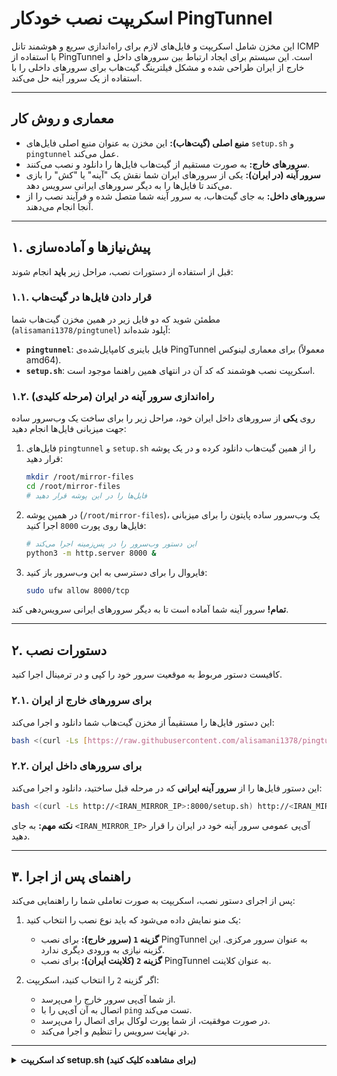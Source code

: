 # اسکریپت نصب خودکار PingTunnel

این مخزن شامل اسکریپت و فایل‌های لازم برای راه‌اندازی سریع و هوشمند تانل ICMP با استفاده از PingTunnel است. این سیستم برای ایجاد ارتباط بین سرورهای داخل و خارج از ایران طراحی شده و مشکل فیلترینگ گیت‌هاب برای سرورهای داخلی را با استفاده از یک سرور آینه حل می‌کند.

---

## معماری و روش کار

- **منبع اصلی (گیت‌هاب):** این مخزن به عنوان منبع اصلی فایل‌های `setup.sh` و `pingtunnel` عمل می‌کند.
- **سرورهای خارج:** به صورت مستقیم از گیت‌هاب فایل‌ها را دانلود و نصب می‌کنند.
- **سرور آینه (در ایران):** یکی از سرورهای ایران شما نقش یک "آینه" یا "کش" را بازی می‌کند تا فایل‌ها را به دیگر سرورهای ایرانی سرویس دهد.
- **سرورهای داخل:** به جای گیت‌هاب، به سرور آینه شما متصل شده و فرآیند نصب را از آنجا انجام می‌دهند.

---

## ۱. پیش‌نیازها و آماده‌سازی

قبل از استفاده از دستورات نصب، مراحل زیر **باید** انجام شوند:

### ۱.۱. قرار دادن فایل‌ها در گیت‌هاب
مطمئن شوید که دو فایل زیر در همین مخزن گیت‌هاب شما (`alisamani1378/pingtunel`) آپلود شده‌اند:
- **`pingtunnel`**: فایل باینری کامپایل‌شده‌ی PingTunnel برای معماری لینوکس (معمولاً amd64).
- **`setup.sh`**: اسکریپت نصب هوشمند که کد آن در انتهای همین راهنما موجود است.

### ۱.۲. راه‌اندازی سرور آینه در ایران (مرحله کلیدی)
روی **یکی** از سرورهای داخل ایران خود، مراحل زیر را برای ساخت یک وب‌سرور ساده جهت میزبانی فایل‌ها انجام دهید:

1.  فایل‌های `pingtunnel` و `setup.sh` را از همین گیت‌هاب دانلود کرده و در یک پوشه قرار دهید:
    ```sh
    mkdir /root/mirror-files
    cd /root/mirror-files
    # فایل‌ها را در این پوشه قرار دهید
    ```

2.  در همین پوشه (`/root/mirror-files`)، یک وب‌سرور ساده پایتون را برای میزبانی فایل‌ها روی پورت `8000` اجرا کنید:
    ```sh
    # این دستور وب‌سرور را در پس‌زمینه اجرا می‌کند
    python3 -m http.server 8000 &
    ```

3.  فایروال را برای دسترسی به این وب‌سرور باز کنید:
    ```sh
    sudo ufw allow 8000/tcp
    ```
**تمام!** سرور آینه شما آماده است تا به دیگر سرورهای ایرانی سرویس‌دهی کند.

---

## ۲. دستورات نصب

کافیست دستور مربوط به موقعیت سرور خود را کپی و در ترمینال اجرا کنید.

### ۲.۱. برای سرورهای خارج از ایران
این دستور فایل‌ها را مستقیماً از مخزن گیت‌هاب شما دانلود و اجرا می‌کند:
```bash
bash <(curl -Ls [https://raw.githubusercontent.com/alisamani1378/pingtunel/main/setup.sh](https://raw.githubusercontent.com/alisamani1378/pingtunel/main/setup.sh)) [https://raw.githubusercontent.com/alisamani1378/pingtunel/main](https://raw.githubusercontent.com/alisamani1378/pingtunel/main)
```

### ۲.۲. برای سرورهای داخل ایران
این دستور فایل‌ها را از **سرور آینه ایرانی** که در مرحله قبل ساختید، دانلود و اجرا می‌کند:
```bash
bash <(curl -Ls http://<IRAN_MIRROR_IP>:8000/setup.sh) http://<IRAN_MIRROR_IP>:8000
```
**نکته مهم:** به جای `<IRAN_MIRROR_IP>` آی‌پی عمومی سرور آینه خود در ایران را قرار دهید.

---

## ۳. راهنمای پس از اجرا

پس از اجرای دستور نصب، اسکریپت به صورت تعاملی شما را راهنمایی می‌کند:

1.  یک منو نمایش داده می‌شود که باید نوع نصب را انتخاب کنید:
    - **گزینه `1` (سرور خارج):** برای نصب PingTunnel به عنوان سرور مرکزی. این گزینه نیازی به ورودی دیگری ندارد.
    - **گزینه `2` (کلاینت ایران):** برای نصب PingTunnel به عنوان کلاینت.

2.  اگر گزینه `2` را انتخاب کنید، اسکریپت:
    - از شما آی‌پی سرور خارج را می‌پرسد.
    - اتصال به آن آی‌پی را با `ping` تست می‌کند.
    - در صورت موفقیت، از شما پورت لوکال برای اتصال را می‌پرسد.
    - در نهایت سرویس را تنظیم و اجرا می‌کند.

---
<details>
<summary>
<b>کد اسکریپت setup.sh (برای مشاهده کلیک کنید)</b>
</summary>

```bash
#!/bin/bash

# --- Step 1: Argument and Prerequisite Checks ---

# Check if the script is run as root
if [ "$EUID" -ne 0 ]; then
  echo "ERROR: Please run this script with root privileges or using sudo."
  exit 1
fi

# Check if a Base URL was provided as an argument
if [ -z "$1" ]; then
  echo "ERROR: A base URL for downloading files must be provided as the first argument."
  echo "Usage: bash <(curl...) <http://your-base-url>"
  exit 1
fi

BASE_URL="$1"

# --- Step 2: Download the necessary binary ---

echo "Downloading the 'pingtunnel' binary from <span class="math-inline">\{BASE\_URL\}/pingtunnel\.\.\."
\# Create a temporary directory for the download
mkdir \-p /tmp/pt\_setup
cd /tmp/pt\_setup
\# Use curl to download\. Exit if it fails\.
if \! curl \-Lso pingtunnel "</span>{BASE_URL}/pingtunnel"; then
    echo "FATAL: Failed to download 'pingtunnel' from the source. Please check the URL and your network."
    exit 1
fi
echo "Download successful."

chmod +x ./pingtunnel
mv ./pingtunnel /root/pingtunnel
echo "Moved 'pingtunnel' binary to /root/pingtunnel"

# --- Step 3: Interactive Setup with a Numbered Menu ---

echo ""
echo "لطفا نوع نصب را انتخاب کنید:"
echo "   1) راه اندازی به عنوان سرور خارج (Server / Kharej)"
echo "   2) راه اندازی به عنوان کلاینت ایران (Client / Iran)"
echo ""
read -p "عدد مورد نظر را وارد کنید [1-2]: " choice

case "$choice" in
    1)
        # --- Server Setup Logic ---
        echo "Configuring as PingTunnel Server..."
        cat > /etc/systemd/system/pingtunnel-server.service << EOL
[Unit]
Description=Pingtunnel Server Service
After=network.target

[Service]
ExecStart=/root/pingtunnel -type server -key Alis1378
Restart=always
RestartSec=5
User=root

[Install]
WantedBy=multi-user.target
EOL
        echo "Server service file created."
        systemctl daemon-reload
        systemctl enable pingtunnel-server
        systemctl start pingtunnel-server
        echo "PingTunnel server service has been started and enabled."
        echo "To check the status, run: systemctl status pingtunnel-server"
        ;;

    2)
        # --- Client Setup Logic with PING CHECK ---
        echo "Configuring as PingTunnel Client..."
        read -p "Enter the public IP of your OUTSIDE server: " SERVER_IP

        # --- PING CHECK ---
        echo ""
        echo "--> Testing connectivity to ${SERVER_IP} with 4 pings..."
        if ping -c 4 -W 5 ${SERVER_IP}; then
            echo "--> Ping successful. Proceeding with installation..."
            echo ""
        else
            echo ""
            echo "--> FATAL: Could not ping the server at ${SERVER_IP}."
            echo "--> Please check the IP address, network connectivity, and firewalls, then try again."
            rm -rf /tmp/pt_setup
            exit 1
        fi
        # --- END OF PING CHECK ---
        
        read -p "Enter a local port for this client to listen on (e.g., 5688): " LOCAL_PORT
        if [ -z "<span class="math-inline">LOCAL\_PORT" \]; then
echo "Error\: Local port was not entered\. Aborting\."
exit 1
fi
cat \> /etc/systemd/system/pingtunnel\-client\.service << EOL
\[Unit\]
Description\=Pingtunnel Client Service
After\=network\.target
\[Service\]
ExecStart\=/root/pingtunnel \-type client \-l \:</span>{LOCAL_PORT} -s ${SERVER_IP} -t <span class="math-inline">\{SERVER\_IP\}\:443 \-tcp 1 \-key Alis1378
Restart\=always
RestartSec\=5
User\=root
\[Install\]
WantedBy\=multi\-user\.target
EOL
echo "Client service file created\."
systemctl daemon\-reload
systemctl enable pingtunnel\-client
systemctl start pingtunnel\-client
echo "PingTunnel client service has been started and enabled\."
echo "To use, set your application's SOCKS5 proxy to\: 127\.0\.0\.1\:</span>{LOCAL_PORT}"
        echo "To check the status, run: systemctl status pingtunnel-client"
        ;;

    *)
        # --- Invalid Input ---
        echo "ورودی نامعتبر است. لطفا اسکریپت را مجددا اجرا کرده و عدد 1 یا 2 را وارد کنید."
        rm -rf /tmp/pt_setup
        exit 1
        ;;
esac

# Cleanup temporary files
rm -rf /tmp/pt_setup
echo "Setup finished and temporary files removed."
```
</details>
